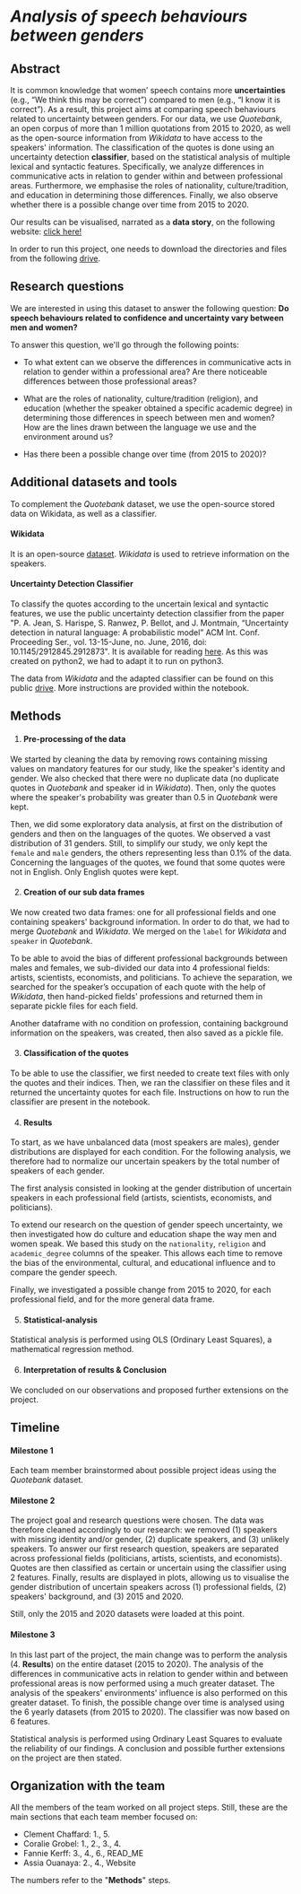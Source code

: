 # *Analysis of speech behaviours between genders*


## Abstract 

It is common knowledge that women’ speech contains more **uncertainties** (e.g., “We think this may be correct”) compared to men (e.g., “I know it is correct”). As a result, this project aims at comparing speech behaviours related to uncertainty between genders. For our data, we use _Quotebank_, an open corpus of more than 1 million quotations from 2015 to 2020, as well as the open-source information from _Wikidata_ to have access to the speakers' information. The classification of the quotes is done using an uncertainty detection **classifier**, based on the statistical analysis of multiple lexical and syntactic features. Specifically, we analyze differences in communicative acts in relation to gender within and between professional areas. Furthermore, we emphasise the roles of nationality, culture/tradition, and education in determining those differences. Finally, we also observe whether there is a possible change over time from 2015 to 2020.

Our results can be visualised, narrated as a **data story**, on the following website: [click here!](https://assiaoua.github.io/blog/)

In order to run this project, one needs to download the directories and files from the following [drive](https://drive.google.com/drive/folders/1UgvnLUFhs14NDcZYH6NuZx2f_YC5i06N?usp=sharing).


## Research questions 

We are interested in using this dataset to answer the following question: **Do speech behaviours related to confidence and uncertainty vary between men and women?**

To answer this question, we'll go through the following points:

- To what extent can we observe the differences in communicative acts in relation to gender within a professional area? Are there noticeable differences between those professional areas?

- What are the roles of nationality, culture/tradition (religion), and education (whether the speaker obtained a specific academic degree) in determining those differences in speech between men and women? How are the lines drawn between the language we use and the environment around us?

- Has there been a possible change over time (from 2015 to 2020)?


## Additional datasets and tools
To complement the _Quotebank_ dataset, we use the open-source stored data on Wikidata, as well as a classifier.

#### Wikidata
It is an open-source [dataset](https://www.wikidata.org/wiki/Wikidata:Main_Page). _Wikidata_ is used to retrieve information on the speakers.

#### Uncertainty Detection Classifier
To classify the quotes according to the uncertain lexical and syntactic features, we use the public uncertainty detection classifier from the paper "P. A. Jean, S. Harispe, S. Ranwez, P. Bellot, and J. Montmain, “Uncertainty detection in natural language: A probabilistic model” ACM Int. Conf. Proceeding Ser., vol. 13-15-June, no. June, 2016, doi: 10.1145/2912845.2912873". It is available for reading [here](https://github.c-om/pajean/uncertaintyDetection). As this was created on python2, we had to adapt it to run on python3.

The data from _Wikidata_ and the adapted classifier can be found on this public [drive](https://drive.google.com/drive/folders/1UgvnLUFhs14NDcZYH6NuZx2f_YC5i06N). More instructions are provided within the notebook.


## Methods

1. #### Pre-processing of the data

We started by cleaning the data by removing rows containing missing values on mandatory features for our study, like the speaker's identity and gender. We also checked that there were no duplicate data (no duplicate quotes in _Quotebank_ and speaker id in _Wikidata_). Then, only the quotes where the speaker's probability was greater than 0.5 in _Quotebank_ were kept.
  
Then, we did some exploratory data analysis, at first on the distribution of genders and then on the languages of the quotes. We observed a vast distribution of 31 genders. Still, to simplify our study, we only kept the `female` and `male` genders, the others representing less than 0.1% of the data. Concerning the languages of the quotes, we found that some quotes were not in English. Only English quotes were kept.

2. #### Creation of our sub data frames

We now created two data frames: one for all professional fields and one containing speakers' background information. In order to do that, we had to merge _Quotebank_ and _Wikidata_. We merged on the `label` for _Wikidata_ and `speaker` in _Quotebank_.

To be able to avoid the bias of different professional backgrounds between males and females, we sub-divided our data into 4 professional fields: artists, scientists, economists, and politicians. To achieve the separation, we searched for the speaker’s occupation of each quote with the help of _Wikidata_, then hand-picked fields' professions and returned them in separate pickle files for each field.

Another dataframe with no condition on profession, containing background information on the speakers, was created, then also saved as a pickle file.

3. #### Classification of the quotes

To be able to use the classifier, we first needed to create text files with only the quotes and their indices. Then, we ran the classifier on these files and it returned the uncertainty quotes for each file. Instructions on how to run the classifier are present in the notebook.

4. #### Results

To start, as we have unbalanced data (most speakers are males), gender distributions are displayed for each condition. For the following analysis, we therefore had to normalize our uncertain speakers by the total number of speakers of each gender.

The first analysis consisted in looking at the gender distribution of uncertain speakers in each professional field (artists, scientists, economists, and politicians). 
 
To extend our research on the question of gender speech uncertainty, we then investigated how do culture and education shape the way men and women speak. We based this study on the `nationality`, `religion` and `academic_degree` columns of the speaker. This allows each time to remove the bias of the environmental, cultural,  and  educational influence and to compare the gender speech.

Finally, we investigated a possible change from 2015 to 2020, for each professional field, and for the more general data frame.

5. #### Statistical-analysis

Statistical analysis is performed using OLS (Ordinary Least Squares), a mathematical regression method.

6. #### Interpretation of results & Conclusion

We concluded on our observations and proposed further extensions on the project.

## Timeline 

#### Milestone 1

Each team member brainstormed about possible project ideas using the _Quotebank_ dataset.

#### Milestone 2

The project goal and research questions were chosen. The data was therefore cleaned accordingly to our research: we removed (1) speakers with missing identity and/or gender, (2) duplicate speakers, and (3) unlikely speakers. To answer our first research question, speakers are separated across professional fields (politicians, artists, scientists, and economists). Quotes are then classified as certain or uncertain using the classifier using 2 features. Finally, results are displayed in plots, allowing us to visualise the gender distribution of uncertain speakers across (1) professional fields, (2) speakers' background, and (3) 2015 and 2020.

Still, only the 2015 and 2020 datasets were loaded at this point.

#### Milestone 3

In this last part of the project, the main change was to perform the analysis (4. **Results**) on the entire dataset (2015 to 2020). The analysis of the differences in communicative acts in relation to gender within and between professional areas is now performed using a much greater dataset. The analysis of the speakers' environments' influence is also performed on this greater dataset. To finish, the possible change over time is analysed using the 6 yearly datasets (from 2015 to 2020). The classifier was now based on 6 features.

Statistical analysis is performed using Ordinary Least Squares to evaluate the reliability of our findings. A conclusion and possible further extensions on the project are then stated.


## Organization with the team

All the members of the team worked on all project steps. Still, these are the main sections that each team member focused on:

- Clement Chaffard: 1., 5.
- Coralie Grobel: 1., 2., 3., 4.
- Fannie Kerff: 3., 4., 6., READ_ME
- Assia Ouanaya: 2., 4., Website

The numbers refer to the "**Methods**" steps.
